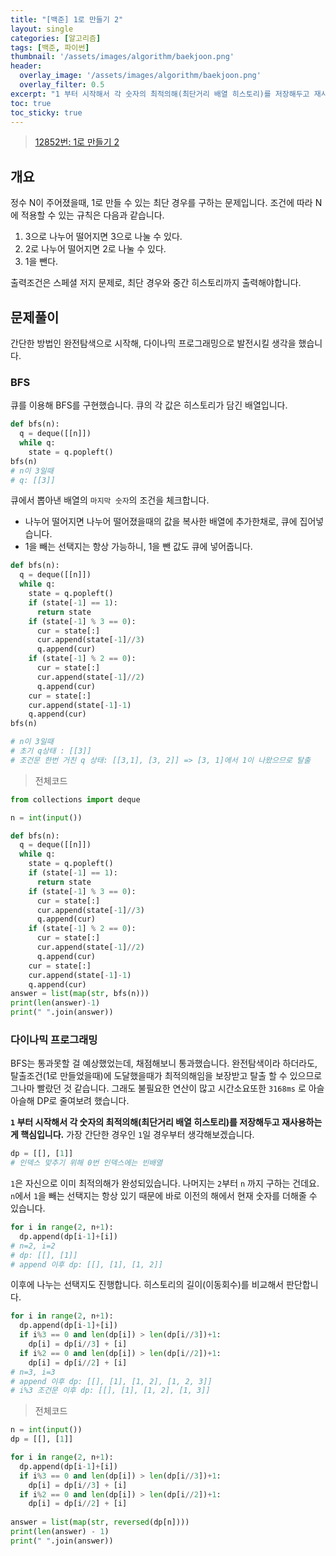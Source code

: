 ```yaml
---
title: "[백준] 1로 만들기 2"
layout: single
categories: [알고리즘]
tags: [백준, 파이썬]
thumbnail: '/assets/images/algorithm/baekjoon.png'
header:
  overlay_image: '/assets/images/algorithm/baekjoon.png'
  overlay_filter: 0.5
excerpt: "1 부터 시작해서 각 숫자의 최적의해(최단거리 배열 히스토리)를 저장해두고 재사용하는게 핵심입니다. 가장 간단한 경우인 1일 경우부터 생각해보겠습니다. "
toc: true
toc_sticky: true
---
```

> [12852번: 1로 만들기 2](https://www.acmicpc.net/problem/12852)
>

## 개요

정수 N이 주어졌을때, 1로 만들 수 있는 최단 경우를 구하는 문제입니다. 조건에 따라 N에 적용할 수 있는 규칙은 다음과 같습니다.

1. 3으로 나누어 떨어지면 3으로 나눌 수 있다.
2. 2로 나누어 떨어지면 2로 나눌 수 있다.
3. 1을 뺀다.

출력조건은 스페셜 저지 문제로, 최단 경우와 중간 히스토리까지 출력해야합니다.

## 문제풀이

간단한 방법인 완전탐색으로 시작해, 다이나믹 프로그래밍으로 발전시킬 생각을 했습니다. 

### BFS

큐를 이용해 BFS를 구현했습니다. 큐의 각 값은 히스토리가 담긴 배열입니다. 

```python
def bfs(n):
  q = deque([[n]])
  while q:
    state = q.popleft()
bfs(n)
# n이 3일때
# q: [[3]]
```

큐에서 뽑아낸 배열의 `마지막 숫자`의 조건을 체크합니다. 

- 나누어 떨어지면 나누어 떨어졌을때의 값을 복사한 배열에 추가한채로, 큐에 집어넣습니다.
- 1을 빼는 선택지는 항상 가능하니, 1을 뺀 값도 큐에 넣어줍니다.

```python
def bfs(n):
  q = deque([[n]])
  while q:
    state = q.popleft()
    if (state[-1] == 1):
      return state
    if (state[-1] % 3 == 0):
      cur = state[:]
      cur.append(state[-1]//3)
      q.append(cur)
    if (state[-1] % 2 == 0):
      cur = state[:]
      cur.append(state[-1]//2)
      q.append(cur)
    cur = state[:]
    cur.append(state[-1]-1)
    q.append(cur)
bfs(n)

# n이 3일때
# 초기 q상태 : [[3]]
# 조건문 한번 거친 q 상태: [[3,1], [3, 2]] => [3, 1]에서 1이 나왔으므로 탈출
```

> 전체코드
> 

```python
from collections import deque

n = int(input())

def bfs(n):
  q = deque([[n]])
  while q:
    state = q.popleft()
    if (state[-1] == 1):
      return state
    if (state[-1] % 3 == 0):
      cur = state[:]
      cur.append(state[-1]//3)
      q.append(cur)
    if (state[-1] % 2 == 0):
      cur = state[:]
      cur.append(state[-1]//2)
      q.append(cur)
    cur = state[:]
    cur.append(state[-1]-1)
    q.append(cur)
answer = list(map(str, bfs(n)))
print(len(answer)-1)
print(" ".join(answer))
```

### 다이나믹 프로그래밍

BFS는 통과못할 걸 예상했었는데, 채점해보니 통과했습니다. 완전탐색이라 하더라도, 탈출조건(1로 만들었을때)에 도달했을때가 최적의해임을 보장받고 탈출 할 수 있으므로 그나마 빨랐던 것 같습니다. 그래도 불필요한 연산이 많고 시간소요또한 `3168ms` 로 아슬아슬해 DP로 줄여보려 했습니다. 



**`1` 부터 시작해서 각 숫자의 최적의해(최단거리 배열 히스토리)를 저장해두고 재사용하는게 핵심입니다.** 가장 간단한 경우인 `1`일 경우부터 생각해보겠습니다. 

```python
dp = [[], [1]]
# 인덱스 맞추기 위해 0번 인덱스에는 빈배열
```



`1`은 자신으로 이미 최적의해가 완성되있습니다. 나머지는 `2`부터 `n` 까지 구하는 건데요. `n`에서 `1`을 빼는 선택지는 항상 있기 때문에 바로 이전의 해에서 현재 숫자를 더해줄 수 있습니다.

```python
for i in range(2, n+1):
  dp.append(dp[i-1]+[i])
# n=2, i=2
# dp: [[], [1]]
# append 이후 dp: [[], [1], [1, 2]]
```

이후에 나누는 선택지도 진행합니다. 히스토리의 길이(이동회수)를 비교해서 판단합니다.

```python
for i in range(2, n+1):
  dp.append(dp[i-1]+[i])
  if i%3 == 0 and len(dp[i]) > len(dp[i//3])+1:
    dp[i] = dp[i//3] + [i]
  if i%2 == 0 and len(dp[i]) > len(dp[i//2])+1:
    dp[i] = dp[i//2] + [i]
# n=3, i=3
# append 이후 dp: [[], [1], [1, 2], [1, 2, 3]]
# i%3 조건문 이후 dp: [[], [1], [1, 2], [1, 3]]
```

> 전체코드
> 

```python
n = int(input())
dp = [[], [1]]

for i in range(2, n+1):
  dp.append(dp[i-1]+[i])
  if i%3 == 0 and len(dp[i]) > len(dp[i//3])+1:
    dp[i] = dp[i//3] + [i]
  if i%2 == 0 and len(dp[i]) > len(dp[i//2])+1:
    dp[i] = dp[i//2] + [i]
    
answer = list(map(str, reversed(dp[n])))
print(len(answer) - 1)
print(" ".join(answer))
```